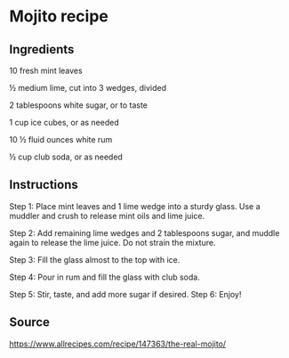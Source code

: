 # Mojito recipe

## Ingredients

10 fresh mint leaves

½ medium lime, cut into 3 wedges, divided

2 tablespoons white sugar, or to taste

1 cup ice cubes, or as needed

10 ½ fluid ounces white rum

½ cup club soda, or as needed

## Instructions

Step 1:  Place mint leaves and 1 lime wedge into a sturdy glass. Use a muddler and crush to release mint oils and lime juice. 

Step 2: Add remaining lime wedges and 2 tablespoons sugar, and muddle again to release the lime juice. Do not strain the mixture. 

Step 3:  Fill the glass almost to the top with ice. 

Step 4:  Pour in rum and fill the glass with club soda. 

Step 5:  Stir, taste, and add more sugar if desired. 
Step 6: Enjoy!
## Source

https://www.allrecipes.com/recipe/147363/the-real-mojito/ 